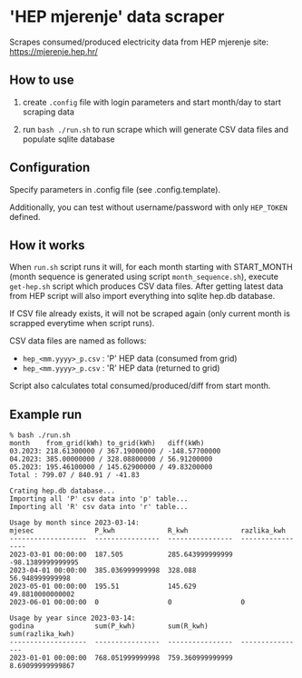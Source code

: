 # 'HEP mjerenje' data scraper

Scrapes consumed/produced electricity data from HEP mjerenje site: https://mjerenje.hep.hr/


## How to use

1. create `.config` file with login parameters and start month/day to start scraping data

2. run `bash ./run.sh` to run scrape which will generate CSV data files and populate sqlite database


## Configuration

Specify parameters in .config file (see .config.template).

Additionally, you can test without username/password with only `HEP_TOKEN` defined.


## How it works

When `run.sh` script runs it will, for each month starting with START_MONTH (month sequence is generated using script `month_sequence.sh`), execute `get-hep.sh` script which produces CSV data files. After getting latest data from HEP script will also import everything into sqlite hep.db database. 

If CSV file already exists, it will not be scraped again (only current month is scrapped everytime when script runs).

CSV data files are named as follows:

- `hep_<mm.yyyy>_p.csv` : 'P' HEP data (consumed from grid) 
- `hep_<mm.yyyy>_p.csv` : 'R' HEP data (returned to grid)

Script also calculates total consumed/produced/diff from start month.

## Example run


```
% bash ./run.sh
month    from_grid(kWh) to_grid(kWh)   diff(kWh)
03.2023: 218.61300000 / 367.19000000 / -148.57700000
04.2023: 385.00000000 / 328.08800000 / 56.91200000
05.2023: 195.46100000 / 145.62900000 / 49.83200000
Total : 799.07 / 840.91 / -41.83

Crating hep.db database...
Importing all 'P' csv data into 'p' table...
Importing all 'R' csv data into 'r' table...

Usage by month since 2023-03-14:
mjesec               P_kwh             R_kwh             razlika_kwh
-------------------  ----------------  ----------------  -----------------
2023-03-01 00:00:00  187.505           285.643999999999  -98.1389999999995
2023-04-01 00:00:00  385.036999999998  328.088           56.948999999998
2023-05-01 00:00:00  195.51            145.629           49.8810000000002
2023-06-01 00:00:00  0                 0                 0

Usage by year since 2023-03-14:
godina               sum(P_kwh)        sum(R_kwh)        sum(razlika_kwh)
-------------------  ----------------  ----------------  ----------------
2023-01-01 00:00:00  768.051999999998  759.360999999999  8.69099999999867
```

